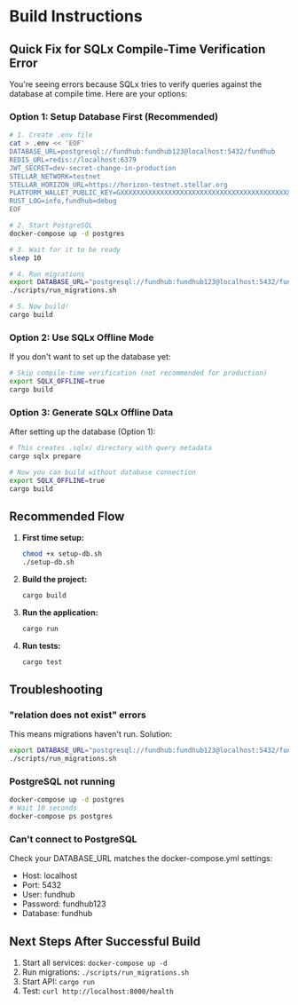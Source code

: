 # Build Instructions

## Quick Fix for SQLx Compile-Time Verification Error

You're seeing errors because SQLx tries to verify queries against the database at compile time. Here are your options:

### **Option 1: Setup Database First** (Recommended)

```bash
# 1. Create .env file
cat > .env << 'EOF'
DATABASE_URL=postgresql://fundhub:fundhub123@localhost:5432/fundhub
REDIS_URL=redis://localhost:6379
JWT_SECRET=dev-secret-change-in-production
STELLAR_NETWORK=testnet
STELLAR_HORIZON_URL=https://horizon-testnet.stellar.org
PLATFORM_WALLET_PUBLIC_KEY=GXXXXXXXXXXXXXXXXXXXXXXXXXXXXXXXXXXXXXXXXXXXXXXXXXXXXXXX
RUST_LOG=info,fundhub=debug
EOF

# 2. Start PostgreSQL
docker-compose up -d postgres

# 3. Wait for it to be ready
sleep 10

# 4. Run migrations
export DATABASE_URL="postgresql://fundhub:fundhub123@localhost:5432/fundhub"
./scripts/run_migrations.sh

# 5. Now build!
cargo build
```

### **Option 2: Use SQLx Offline Mode**

If you don't want to set up the database yet:

```bash
# Skip compile-time verification (not recommended for production)
export SQLX_OFFLINE=true
cargo build
```

### **Option 3: Generate SQLx Offline Data**

After setting up the database (Option 1):

```bash
# This creates .sqlx/ directory with query metadata
cargo sqlx prepare

# Now you can build without database connection
export SQLX_OFFLINE=true
cargo build
```

## Recommended Flow

1. **First time setup:**
   ```bash
   chmod +x setup-db.sh
   ./setup-db.sh
   ```

2. **Build the project:**
   ```bash
   cargo build
   ```

3. **Run the application:**
   ```bash
   cargo run
   ```

4. **Run tests:**
   ```bash
   cargo test
   ```

## Troubleshooting

### "relation does not exist" errors

This means migrations haven't run. Solution:
```bash
export DATABASE_URL="postgresql://fundhub:fundhub123@localhost:5432/fundhub"
./scripts/run_migrations.sh
```

### PostgreSQL not running

```bash
docker-compose up -d postgres
# Wait 10 seconds
docker-compose ps postgres
```

### Can't connect to PostgreSQL

Check your DATABASE_URL matches the docker-compose.yml settings:
- Host: localhost
- Port: 5432
- User: fundhub
- Password: fundhub123
- Database: fundhub

## Next Steps After Successful Build

1. Start all services: `docker-compose up -d`
2. Run migrations: `./scripts/run_migrations.sh`
3. Start API: `cargo run`
4. Test: `curl http://localhost:8000/health`

